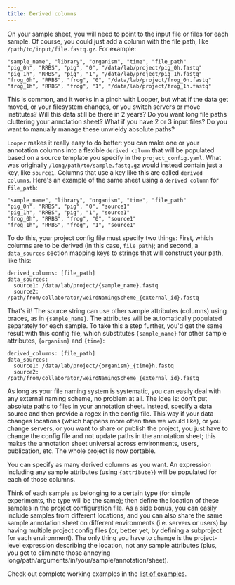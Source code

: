 ```yaml
---
title: Derived columns
---
```


On your sample sheet, you will need to point to the input file or files for each sample. Of course, you could just add a column with the file path, like ``/path/to/input/file.fastq.gz``. For example:


```
"sample_name", "library", "organism", "time", "file_path"
"pig_0h", "RRBS", "pig", "0", "/data/lab/project/pig_0h.fastq"
"pig_1h", "RRBS", "pig", "1", "/data/lab/project/pig_1h.fastq"
"frog_0h", "RRBS", "frog", "0", "/data/lab/project/frog_0h.fastq"
"frog_1h", "RRBS", "frog", "1", "/data/lab/project/frog_1h.fastq"
```

This is common, and it works in a pinch with Looper, but what if the data get moved, or your filesystem changes, or you switch servers or move institutes? Will this data still be there in 2 years? Do you want long file paths cluttering your annotation sheet? What if you have 2 or 3 input files? Do you want to manually manage these unwieldy absolute paths?


``Looper`` makes it really easy to do better: you can make one or your annotation columns into a flexible ``derived column`` that will be populated based on a source template you specify in the ``project_config.yaml``. What was originally ``/long/path/to/sample.fastq.gz`` would instead contain just a key, like ``source1``. Columns that use a key like this are called ``derived columns``. Here's an example of the same sheet using a ``derived column`` for ``file_path``:

```
"sample_name", "library", "organism", "time", "file_path"
"pig_0h", "RRBS", "pig", "0", "source1"
"pig_1h", "RRBS", "pig", "1", "source1"
"frog_0h", "RRBS", "frog", "0", "source1"
"frog_1h", "RRBS", "frog", "1", "source1"
```

To do this, your project config file must specify two things: First, which columns are to be derived (in this case, ``file_path``); and second, a ``data_sources`` section mapping keys to strings that will construct your path, like this:


```
derived_columns: [file_path]
data_sources:
  source1: /data/lab/project/{sample_name}.fastq
  source2: /path/from/collaborator/weirdNamingScheme_{external_id}.fastq
```

That's it! The source string can use other sample attributes (columns) using braces, as in ``{sample_name}``. The attributes will be automatically populated separately for each sample. To take this a step further, you'd get the same result with this config file, which substitutes ``{sample_name}`` for other sample attributes, ``{organism}`` and ``{time}``:

```
derived_columns: [file_path]
data_sources:
  source1: /data/lab/project/{organism}_{time}h.fastq
  source2: /path/from/collaborator/weirdNamingScheme_{external_id}.fastq
```

As long as your file naming system is systematic, you can easily deal with any external naming scheme, no problem at all. The idea is: don't put absolute paths to files in your annotation sheet. Instead, specify a data source and then provide a regex in the config file. This way if your data changes locations (which happens more often than we would like), or you change servers, or you want to share or publish the project, you just have to change the config file and not update paths in the annotation sheet; this makes the annotation sheet universal across environments, users, publication, etc. The whole project is now portable.

You can specify as many derived columns as you want. An expression including any sample attributes (using ``{attribute}``) will be populated for each of those columns. 

Think of each sample as belonging to a certain type (for simple experiments, the type will be the same); then define the location of these samples in the project configuration file. As a side bonus, you can easily include samples from different locations, and you can also share the same sample annotation sheet on different environments (i.e. servers or users) by having multiple project config files (or, better yet, by defining a subproject for each environment). The only thing you have to change is the project-level expression describing the location, not any sample attributes (plus, you get to eliminate those annoying long/path/arguments/in/your/sample/annotation/sheet).

Check out complete working examples in the [list of examples](/docs/example_PEPs).

